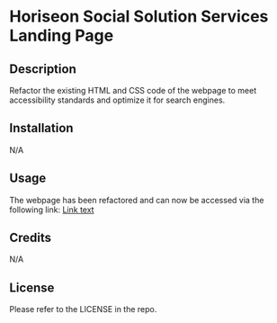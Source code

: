 # Horiseon Social Solution Services Landing Page

## Description

Refactor the existing HTML and CSS code of the webpage to meet accessibility standards and optimize it for search engines.

## Installation

N/A

## Usage

The webpage has been refactored and can now be accessed via the following link:
[Link text](https://adriwg.github.io/horiseon-landing-page/)

## Credits

N/A

## License

Please refer to the LICENSE in the repo.
